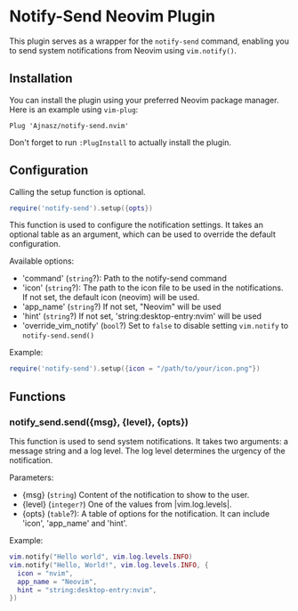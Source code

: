 # Notify-Send Neovim Plugin

This plugin serves as a wrapper for the `notify-send` command, enabling you to send system notifications from Neovim using `vim.notify()`.

## Installation

You can install the plugin using your preferred Neovim package manager. Here is an example using `vim-plug`:

```vim
Plug 'Ajnasz/notify-send.nvim'
```

Don't forget to run `:PlugInstall` to actually install the plugin.

## Configuration

Calling the setup function is optional.

```lua
require('notify-send').setup({opts})
```

This function is used to configure the notification settings. It takes an optional table as an argument, which can be used to override the default configuration.

Available options:
- 'command' (`string`?): Path to the notify-send command
- 'icon' (`string`?): The path to the icon file to be used in the notifications. If not set, the default icon (neovim) will be used.
- 'app_name' (`string`?) If not set, "Neovim" will be used
- 'hint' (`string`?) If not set, 'string:desktop-entry:nvim' will be used
- 'override_vim_notify' (`bool`?) Set to `false` to disable setting `vim.notify` to `notify-send.send()`

Example:

```lua
require('notify-send').setup({icon = "/path/to/your/icon.png"})
```

## Functions

### notify_send.send({msg}, {level}, {opts})

This function is used to send system notifications. It takes two arguments: a message string and a log level. The log level determines the urgency of the notification.

Parameters:
- {msg}   (`string`) Content of the notification to show to the user.
- {level} (`integer?`) One of the values from |vim.log.levels|.
- {opts} (`table`?): A table of options for the notification. It can include 'icon', 'app_name' and 'hint'.

Example:

```lua
vim.notify("Hello world", vim.log.levels.INFO)
vim.notify("Hello, World!", vim.log.levels.INFO, {
  icon = "nvim",
  app_name = "Neovim",
  hint = "string:desktop-entry:nvim",
})
```

